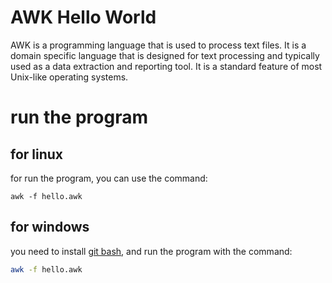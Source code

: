 # AWK Hello World


AWK is a programming language that is used to process text files. It is a domain specific language that is designed for text processing and typically used as a data extraction and reporting tool. It is a standard feature of most Unix-like operating systems.


# run the program

## for linux

for run the program, you can use the command:

```
awk -f hello.awk
```

## for windows

you need to install [git bash](https://git-scm.com/downloads), and run the program with the command:

```bash
awk -f hello.awk
```
